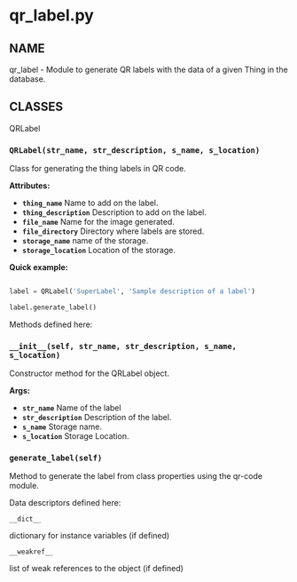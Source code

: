 # qr_label.py


## NAME
qr_label - Module to generate QR labels with the data of a given Thing in the database.

## CLASSES
QRLabel

### `QRLabel(str_name, str_description, s_name, s_location)`

Class for generating the thing labels in QR code.

**Attributes:**
 * **`thing_name`**  Name to add on the label.
 * **`thing_description`**  Description to add on the label.
 * **`file_name`**  Name for the image generated.
 * **`file_directory`**  Directory where labels are stored.
 * **`storage_name`**  name of the storage.
 * **`storage_location`**  Location of the storage.

**Quick example:**
```python

label = QRLabel('SuperLabel', 'Sample description of a label')

label.generate_label()
```

Methods defined here:


### `__init__(self, str_name, str_description, s_name, s_location)`
Constructor method for the QRLabel object.

**Args:**

 * **`str_name`**  Name of the label
 * **`str_description`**  Description of the label.
 * **`s_name`**  Storage name.
 * **`s_location`**  Storage Location.


### `generate_label(self)`
Method to generate the label from class properties using the qr-code module.


Data descriptors defined here:

`__dict__`

dictionary for instance variables (if defined)

`__weakref__`

list of weak references to the object (if defined)
